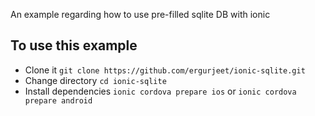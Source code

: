An example regarding how to use pre-filled sqlite DB with ionic

## To use this example
* Clone it `git clone https://github.com/ergurjeet/ionic-sqlite.git`
* Change directory `cd ionic-sqlite`
* Install dependencies `ionic cordova prepare ios` or `ionic cordova prepare android`
